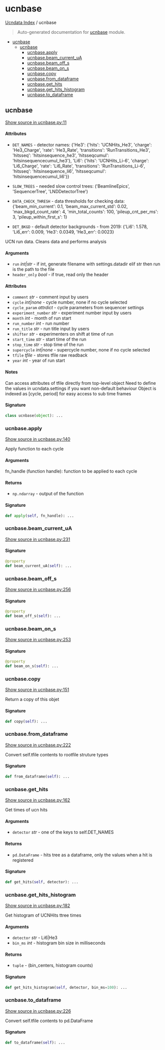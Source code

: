 # ucnbase

[Ucndata Index](./README.md#ucndata-index) / ucnbase

> Auto-generated documentation for [ucnbase](../ucnbase.py) module.

- [ucnbase](#ucnbase)
  - [ucnbase](#ucnbase-1)
    - [ucnbase.apply](#ucnbaseapply)
    - [ucnbase.beam_current_uA](#ucnbasebeam_current_ua)
    - [ucnbase.beam_off_s](#ucnbasebeam_off_s)
    - [ucnbase.beam_on_s](#ucnbasebeam_on_s)
    - [ucnbase.copy](#ucnbasecopy)
    - [ucnbase.from_dataframe](#ucnbasefrom_dataframe)
    - [ucnbase.get_hits](#ucnbaseget_hits)
    - [ucnbase.get_hits_histogram](#ucnbaseget_hits_histogram)
    - [ucnbase.to_dataframe](#ucnbaseto_dataframe)

## ucnbase

[Show source in ucnbase.py:11](../ucnbase.py#L11)

#### Attributes

- `DET_NAMES` - detector names: {'He3': {'hits': 'UCNHits_He3', 'charge': 'He3_Charge', 'rate': 'He3_Rate', 'transitions': 'RunTransitions_He3', 'hitsseq': 'hitsinsequence_he3', 'hitsseqcumul': 'hitsinsequencecumul_he3'}, 'Li6': {'hits': 'UCNHits_Li-6', 'charge': 'Li6_Charge', 'rate': 'Li6_Rate', 'transitions': 'RunTransitions_Li-6', 'hitsseq': 'hitsinsequence_li6', 'hitsseqcumul': 'hitsinsequencecumul_li6'}}

- `SLOW_TREES` - needed slow control trees: ('BeamlineEpics', 'SequencerTree', 'LNDDetectorTree')

- `DATA_CHECK_THRESH` - data thresholds for checking data: {'beam_min_current': 0.1, 'beam_max_current_std': 0.02, 'max_bkgd_count_rate': 4, 'min_total_counts': 100, 'pileup_cnt_per_ms': 3, 'pileup_within_first_s': 1}

- `DET_BKGD` - default detector backgrounds - from 2019: {'Li6': 1.578, 'Li6_err': 0.009, 'He3': 0.0349, 'He3_err': 0.0023}


UCN run data. Cleans data and performs analysis

#### Arguments

- `run` *int|str* - if int, generate filename with settings.datadir
    elif str then run is the path to the file
- `header_only` *bool* - if true, read only the header

#### Attributes

- `comment` *str* - comment input by users
- `cycle` *int|none* - cycle number, none if no cycle selected
- `cycle_param` *attrdict* - cycle parameters from sequencer settings
- `experiment_number` *str* - experiment number input by users
- `month` *int* - month of run start
- `run_number` *int* - run number
- `run_title` *str* - run title input by users
- `shifter` *str* - experimenters on shift at time of run
- `start_time` *str* - start time of the run
- `stop_time` *str* - stop time of the run
- `supercycle` *int|none* - supercycle number, none if no cycle selected
- `tfile` *tfile* - stores tfile raw readback
- `year` *int* - year of run start

#### Notes

Can access attributes of tfile directly from top-level object
Need to define the values in ucndata.settings if you want non-default
behaviour
Object is indexed as [cycle, period] for easy access to sub time frames

#### Signature

```python
class ucnbase(object): ...
```

### ucnbase.apply

[Show source in ucnbase.py:140](../ucnbase.py#L140)

Apply function to each cycle

#### Arguments

fn_handle (function handle): function to be applied to each cycle

#### Returns

- `np.ndarray` - output of the function

#### Signature

```python
def apply(self, fn_handle): ...
```

### ucnbase.beam_current_uA

[Show source in ucnbase.py:231](../ucnbase.py#L231)

#### Signature

```python
@property
def beam_current_uA(self): ...
```

### ucnbase.beam_off_s

[Show source in ucnbase.py:256](../ucnbase.py#L256)

#### Signature

```python
@property
def beam_off_s(self): ...
```

### ucnbase.beam_on_s

[Show source in ucnbase.py:253](../ucnbase.py#L253)

#### Signature

```python
@property
def beam_on_s(self): ...
```

### ucnbase.copy

[Show source in ucnbase.py:151](../ucnbase.py#L151)

Return a copy of this objet

#### Signature

```python
def copy(self): ...
```

### ucnbase.from_dataframe

[Show source in ucnbase.py:222](../ucnbase.py#L222)

Convert self.tfile contents to rootfile struture types

#### Signature

```python
def from_dataframe(self): ...
```

### ucnbase.get_hits

[Show source in ucnbase.py:162](../ucnbase.py#L162)

Get times of ucn hits

#### Arguments

- `detector` *str* - one of the keys to self.DET_NAMES

#### Returns

- `pd.DataFrame` - hits tree as a dataframe, only the values when a hit is registered

#### Signature

```python
def get_hits(self, detector): ...
```

### ucnbase.get_hits_histogram

[Show source in ucnbase.py:182](../ucnbase.py#L182)

Get histogram of UCNHits ttree times

#### Arguments

- `detector` *str* - Li6|He3
- `bin_ms` *int* - histogram bin size in milliseconds

#### Returns

- `tuple` - (bin_centers, histogram counts)

#### Signature

```python
def get_hits_histogram(self, detector, bin_ms=100): ...
```

### ucnbase.to_dataframe

[Show source in ucnbase.py:226](../ucnbase.py#L226)

Convert self.tfile contents to pd.DataFrame

#### Signature

```python
def to_dataframe(self): ...
```